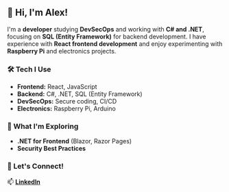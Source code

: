 ## 👋 Hi, I'm Alex!  

I'm a **developer** studying **DevSecOps** and working with **C# and .NET**, focusing on **SQL (Entity Framework)** for backend development. I have experience with **React frontend development** and enjoy experimenting with **Raspberry Pi** and electronics projects.  

### 🛠️ Tech I Use  
- **Frontend:** React, JavaScript  
- **Backend:** C#, .NET, SQL (Entity Framework)  
- **DevSecOps:** Secure coding, CI/CD  
- **Electronics:** Raspberry Pi, Arduino  

### 🚀 What I'm Exploring  
- **.NET for Frontend** (Blazor, Razor Pages)  
- **Security Best Practices**  

### 🤝 Let's Connect!  
📫 **[LinkedIn](https://www.linkedin.com/in/alexander-beswick)**
